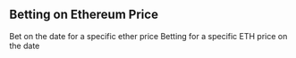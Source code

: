 ## Betting on Ethereum Price
Bet on the date for a specific ether price
Betting for a specific ETH price on the date
